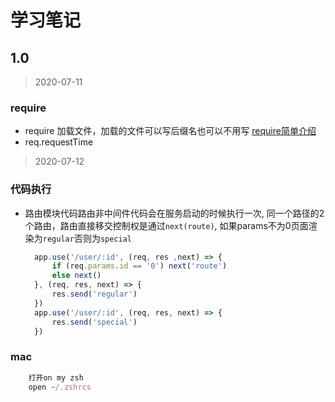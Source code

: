# 学习笔记

## 1.0

>2020-07-11

### require

+ require 加载文件，加载的文件可以写后缀名也可以不用写 [require简单介绍](https://blog.csdn.net/maoguiyou/article/details/51777398)
+ req.requestTime

>2020-07-12

### 代码执行

+ 路由模块代码路由非中间件代码会在服务启动的时候执行一次, 同一个路径的2个路由，路由直接移交控制权是通过`next(route)`, 如果params不为0页面渲染为`regular`否则为`special`

  ```js
    app.use('/user/:id', (req, res ,next) => {
        if (req.params.id == '0') next('route')
        else next()
    }, (req, res, next) => {
        res.send('regular')
    })
    app.use('/user/:id', (req, res, next) => {
        res.send('special')
    })
  ```

### mac

```js
    打开on my zsh
    open ~/.zshrcs
```
